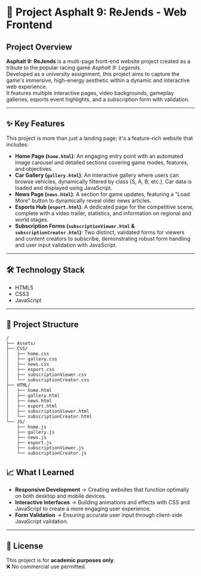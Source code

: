 # 🚀 Project Asphalt 9: ReJends - Web Frontend

## Project Overview
**Asphalt 9: ReJends** is a multi-page front-end website project created as a tribute to the popular racing game *Asphalt 9: Legends*.  
Developed as a university assignment, this project aims to capture the game's immersive, high-energy aesthetic within a dynamic and interactive web experience.  
It features multiple interactive pages, video backgrounds, gameplay galleries, esports event highlights, and a subscription form with validation.

---

## ✨ Key Features
This project is more than just a landing page; it's a feature-rich website that includes:

- **Home Page (`home.html`)**: An engaging entry point with an automated image carousel and detailed sections covering game modes, features, and objectives.
- **Car Gallery (`gallery.html`)**: An interactive gallery where users can browse vehicles, dynamically filtered by class (S, A, B, etc.). Car data is loaded and displayed using JavaScript.
- **News Page (`news.html`)**: A section for game updates, featuring a "Load More" button to dynamically reveal older news articles.
- **Esports Hub (`esport.html`)**: A dedicated page for the competitive scene, complete with a video trailer, statistics, and information on regional and world stages.
- **Subscription Forms (`subscriptionViewer.html` & `subscriptionCreator.html`)**: Two distinct, validated forms for viewers and content creators to subscribe, demonstrating robust form handling and user input validation with JavaScript.

---

## 🛠️ Technology Stack
- HTML5  
- CSS3  
- JavaScript  

---

## 📂 Project Structure
```plaintext
/
├── Assets/
├── CSS/
│   ├── home.css
│   ├── gallery.css
│   ├── news.css
│   ├── esport.css
│   ├── subscriptionViewer.css
│   └── subscriptionCreator.css
├── HTML/
│   ├── home.html
│   ├── gallery.html
│   ├── news.html
│   ├── esport.html
│   ├── subscriptionViewer.html
│   └── subscriptionCreator.html
└── JS/
    ├── home.js
    ├── gallery.js
    ├── news.js
    ├── esport.js
    ├── subscriptionViewer.js
    └── subscriptionCreator.js
```

## 📈 What I Learned
- **Responsive Development** → Creating websites that function optimally on both desktop and mobile devices.  
- **Interactive Interfaces** → Building animations and effects with CSS and JavaScript to create a more engaging user experience.  
- **Form Validation** → Ensuring accurate user input through client-side JavaScript validation.  

---

## 📎 License
This project is for **academic purposes only**.  
❌ No commercial use permitted.
